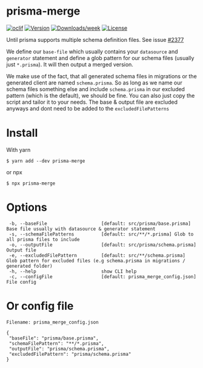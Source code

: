 prisma-merge
============

[![oclif](https://img.shields.io/badge/cli-oclif-brightgreen.svg)](https://oclif.io)
[![Version](https://img.shields.io/npm/v/prisma-merge.svg)](https://npmjs.org/package/prisma-merge)
[![Downloads/week](https://img.shields.io/npm/dw/prisma-merge.svg)](https://npmjs.org/package/prisma-merge)
[![License](https://img.shields.io/npm/l/prisma-merge.svg)](https://github.com/https://github.com/inside-labs/prisma-merge/prisma-merge/blob/master/package.json)

Until prisma supports multiple schema definition files. See issue [#2377](https://github.com/prisma/prisma/issues/2377#issuecomment-735387818)
 
We define our `base-file` which usually contains your `datasource` and `generator` statement and define a glob pattern for our schema files (usually just `*.prisma`).
It will then output a merged version. 

We make use of the fact, that all generated schema files in migrations or the generated 
client are named `schema.prisma`. So as long as  we name our schema files something else and include `schema.prisma` in 
our excluded pattern (which is the default), we should be fine. You can also just copy the script and tailor it to your needs. 
The base & output file are excluded anyways and dont need to be added to the `excludedFilePatterns`

# Install
With yarn
```shell script
$ yarn add --dev prisma-merge
```
or npx
```shell script
$ npx prisma-merge
```
# Options
 ```
  -b, --baseFile                    [default: src/prisma/base.prisma] Base file usually with datasource & generator statement
  -s, --schemaFilePatterns          [default: src/**/*.prisma] Glob to all prisma files to include
  -o, --outputFile                  [default: src/prisma/schema.prisma] Output file
  -e, --excludedFilePattern         [default: src/**/schema.prisma] Glob pattern for excluded files (e.g schema.prisma in migrations / generated folder)
  -h, --help                        show CLI help
  -c, --configFile                  [default: prisma_merge_config.json] File config
```
# Or config file
 ```
 Filename: prisma_merge_config.json
 
 {
  "baseFile": "prisma/base.prisma",
  "schemaFilePattern": "**/*.prisma",
  "outputFile": "prisma/schema.prisma",
  "excludedFilePattern": "prisma/schema.prisma"
}
 ```
